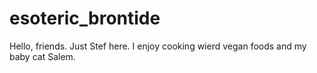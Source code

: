 # esoteric_brontide

Hello, friends. Just Stef here.
I enjoy cooking wierd vegan foods and my baby cat Salem.
